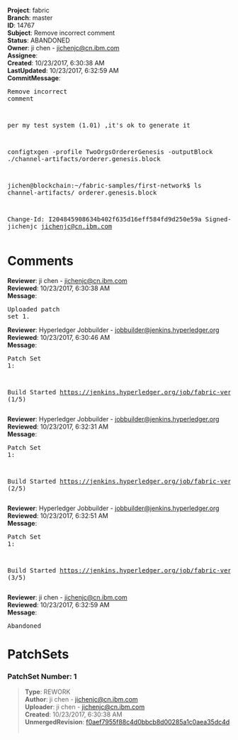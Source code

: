 <strong>Project</strong>: fabric<br><strong>Branch</strong>: master<br><strong>ID</strong>: 14767<br><strong>Subject</strong>: Remove incorrect comment<br><strong>Status</strong>: ABANDONED<br><strong>Owner</strong>: ji chen - jichenjc@cn.ibm.com<br><strong>Assignee</strong>:<br><strong>Created</strong>: 10/23/2017, 6:30:38 AM<br><strong>LastUpdated</strong>: 10/23/2017, 6:32:59 AM<br><strong>CommitMessage</strong>:<br><pre>Remove incorrect comment

per my test system (1.01) ,it's ok to generate it

configtxgen -profile TwoOrgsOrdererGenesis -outputBlock ./channel-artifacts/orderer.genesis.block

jichen@blockchain:~/fabric-samples/first-network$ ls channel-artifacts/
orderer.genesis.block

Change-Id: I204845908634b402f635d16eff584fd9d250e59a
Signed-off-by: jichenjc <jichenjc@cn.ibm.com>
</pre><h1>Comments</h1><strong>Reviewer</strong>: ji chen - jichenjc@cn.ibm.com<br><strong>Reviewed</strong>: 10/23/2017, 6:30:38 AM<br><strong>Message</strong>: <pre>Uploaded patch set 1.</pre><strong>Reviewer</strong>: Hyperledger Jobbuilder - jobbuilder@jenkins.hyperledger.org<br><strong>Reviewed</strong>: 10/23/2017, 6:30:46 AM<br><strong>Message</strong>: <pre>Patch Set 1:

Build Started https://jenkins.hyperledger.org/job/fabric-verify-z/14053/ (1/5)</pre><strong>Reviewer</strong>: Hyperledger Jobbuilder - jobbuilder@jenkins.hyperledger.org<br><strong>Reviewed</strong>: 10/23/2017, 6:32:31 AM<br><strong>Message</strong>: <pre>Patch Set 1:

Build Started https://jenkins.hyperledger.org/job/fabric-verify-end-2-end-x86_64/9974/ (2/5)</pre><strong>Reviewer</strong>: Hyperledger Jobbuilder - jobbuilder@jenkins.hyperledger.org<br><strong>Reviewed</strong>: 10/23/2017, 6:32:51 AM<br><strong>Message</strong>: <pre>Patch Set 1:

Build Started https://jenkins.hyperledger.org/job/fabric-verify-two-staged-ci-check-x86_64/990/ (3/5)</pre><strong>Reviewer</strong>: ji chen - jichenjc@cn.ibm.com<br><strong>Reviewed</strong>: 10/23/2017, 6:32:59 AM<br><strong>Message</strong>: <pre>Abandoned</pre><h1>PatchSets</h1><h3>PatchSet Number: 1</h3><blockquote><strong>Type</strong>: REWORK<br><strong>Author</strong>: ji chen - jichenjc@cn.ibm.com<br><strong>Uploader</strong>: ji chen - jichenjc@cn.ibm.com<br><strong>Created</strong>: 10/23/2017, 6:30:38 AM<br><strong>UnmergedRevision</strong>: [f0aef7955f88c4d0bbcb8d00285a1c0aea35dc4d](https://github.com/hyperledger-gerrit-archive/fabric/commit/f0aef7955f88c4d0bbcb8d00285a1c0aea35dc4d)<br><br></blockquote>